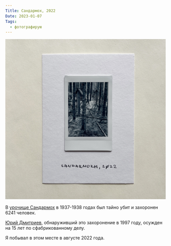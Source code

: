 ```yaml
---
Title: Сандармох, 2022
Date: 2023-01-07
Tags:
  - фотографирую
---
```


![Сандармох, 2022](images/sandarmokh-2022@2x.jpg)

В [урочище Сандармох][1] в 1937-1938 годах был тайно убит и захоронен 6241 человек.

[Юрий Дмитриев][2], обнаруживший это захоронение в 1997 году, осужден на 15 лет по сфабрикованному делу.

Я побывал в этом месте в августе 2022 года.

[1]: https://ru.wikipedia.org/wiki/%D0%A1%D0%B0%D0%BD%D0%B4%D0%B0%D1%80%D0%BC%D0%BE%D1%85

[2]: https://ru.wikipedia.org/wiki/%D0%94%D0%BC%D0%B8%D1%82%D1%80%D0%B8%D0%B5%D0%B2,_%D0%AE%D1%80%D0%B8%D0%B9_%D0%90%D0%BB%D0%B5%D0%BA%D1%81%D0%B5%D0%B5%D0%B2%D0%B8%D1%87